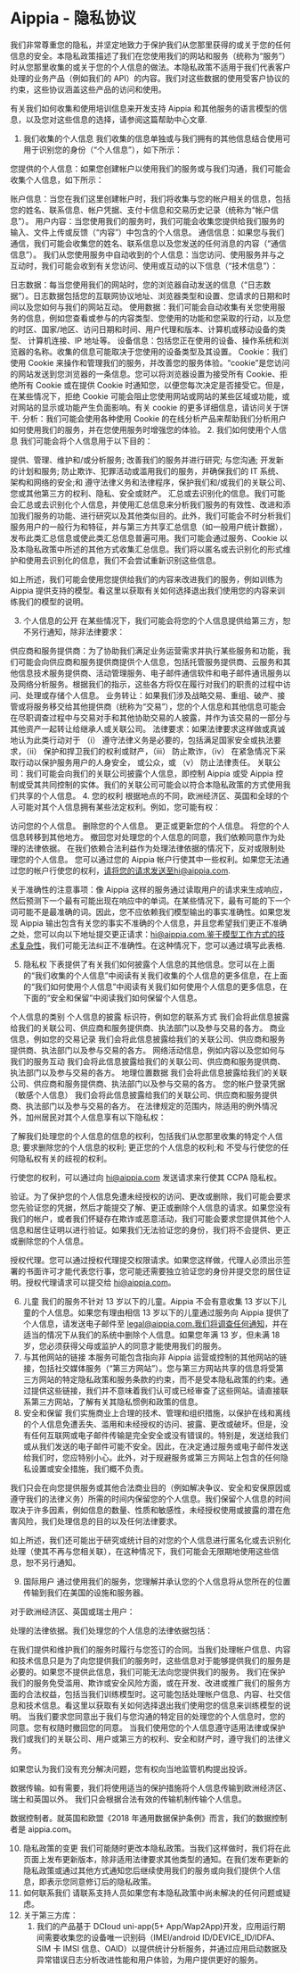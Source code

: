 # Aippia - 隐私协议

我们非常尊重您的隐私，并坚定地致力于保护我们从您那里获得的或关于您的任何信息的安全。本隐私政策描述了我们在您使用我们的网站和服务（统称为“服务”）时从您那里收集的或关于您的个人信息的做法。本隐私政策不适用于我们代表客户处理的业务产品（例如我们的 API）的内容。我们对这些数据的使用受客户协议的约束，这些协议涵盖这些产品的访问和使用。

有关我们如何收集和使用培训信息来开发支持 Aippia 和其他服务的语言模型的信息，以及您对这些信息的选择，请参阅这篇帮助中心文章.

1. 我们收集的个人信息
   我们收集的信息单独或与我们拥有的其他信息结合使用可用于识别您的身份（“个人信息”），如下所示：

您提供的个人信息：如果您创建帐户以使用我们的服务或与我们沟通，我们可能会收集个人信息，如下所示：

账户信息：当您在我们这里创建帐户时，我们将收集与您的帐户相关的信息，包括您的姓名、联系信息、帐户凭据、支付卡信息和交易历史记录（统称为“帐户信息”）。
用户内容：当您使用我们的服务时，我们可能会收集您提供给我们服务的输入、文件上传或反馈（“内容”）中包含的个人信息。
通信信息：如果您与我们通信，我们可能会收集您的姓名、联系信息以及您发送的任何消息的内容（“通信信息”）。
我们从您使用服务中自动收到的个人信息：当您访问、使用服务并与之互动时，我们可能会收到有关您访问、使用或互动的以下信息（“技术信息”）：

日志数据：每当您使用我们的网站时，您的浏览器自动发送的信息（“日志数据”）。日志数据包括您的互联网协议地址、浏览器类型和设置、您请求的日期和时间以及您如何与我们的网站互动。
使用数据：我们可能会自动收集有关您使用服务的信息，例如您查看或参与的内容类型、您使用的功能和您采取的行动，以及您的时区、国家/地区、访问日期和时间、用户代理和版本、计算机或移动设备的类型、 计算机连接、IP 地址等。
设备信息：包括您正在使用的设备、操作系统和浏览器的名称。收集的信息可能取决于您使用的设备类型及其设置。
Cookie：我们使用 Cookie 来操作和管理我们的服务，并改善您的服务体验。“cookie”是您访问的网站发送到您浏览器的一条信息。您可以将浏览器设置为接受所有 Cookie、拒绝所有 Cookie 或在提供 Cookie 时通知您，以便您每次决定是否接受它。但是，在某些情况下，拒绝 Cookie 可能会阻止您使用网站或网站的某些区域或功能，或对网站的显示或功能产生负面影响。有关 cookie 的更多详细信息，请访问关于饼干.
分析：我们可能会使用各种使用 Cookie 的在线分析产品来帮助我们分析用户如何使用我们的服务，并在您使用服务时增强您的体验。 2. 我们如何使用个人信息
我们可能会将个人信息用于以下目的：

提供、管理、维护和/或分析服务;
改善我们的服务并进行研究;
与您沟通;
开发新的计划和服务;
防止欺诈、犯罪活动或滥用我们的服务，并确保我们的 IT 系统、架构和网络的安全;和
遵守法律义务和法律程序，保护我们和/或我们的关联公司、您或其他第三方的权利、隐私、安全或财产。
汇总或去识别化的信息。我们可能会汇总或去识别化个人信息，并使用汇总信息来分析我们服务的有效性、改进和添加我们服务的功能、进行研究以及其他类似目的。此外，我们可能会不时分析我们服务用户的一般行为和特征，并与第三方共享汇总信息（如一般用户统计数据），发布此类汇总信息或使此类汇总信息普遍可用。我们可能会通过服务、Cookie 以及本隐私政策中所述的其他方式收集汇总信息。我们将以匿名或去识别化的形式维护和使用去识别化的信息，我们不会尝试重新识别这些信息。

如上所述，我们可能会使用您提供给我们的内容来改进我们的服务，例如训练为 Aippia 提供支持的模型。看这里以获取有关如何选择退出我们使用您的内容来训练我们的模型的说明。

3. 个人信息的公开
   在某些情况下，我们可能会将您的个人信息提供给第三方，恕不另行通知，除非法律要求：

供应商和服务提供商：为了协助我们满足业务运营需求并执行某些服务和功能，我们可能会向供应商和服务提供商提供个人信息，包括托管服务提供商、云服务和其他信息技术服务提供商、活动管理服务、电子邮件通信软件和电子邮件通讯服务以及网络分析服务。根据我们的指示，这些各方将仅在履行对我们的职责的过程中访问、处理或存储个人信息。
业务转让：如果我们涉及战略交易、重组、破产、接管或将服务移交给其他提供商（统称为“交易”），您的个人信息和其他信息可能会在尽职调查过程中与交易对手和其他协助交易的人披露，并作为该交易的一部分与其他资产一起转让给继承人或关联公司。
法律要求：如果法律要求这样做或真诚地认为此类行动对于 （i） 遵守法律义务是必要的，包括满足国家安全或执法要求，（ii） 保护和捍卫我们的权利或财产，（iii） 防止欺诈，（iv） 在紧急情况下采取行动以保护服务用户的人身安全， 或公众，或 （v） 防止法律责任。
关联公司：我们可能会向我们的关联公司披露个人信息，即控制 Aippia 或受 Aippia 控制或受其共同控制的实体。我们的关联公司可能会以符合本隐私政策的方式使用我们共享的个人信息。 4. 您的权利
根据地点的不同，欧洲经济区、英国和全球的个人可能对其个人信息拥有某些法定权利。例如，您可能有权：

访问您的个人信息。
删除您的个人信息。
更正或更新您的个人信息。
将您的个人信息转移到其他地方。
撤回您对处理您的个人信息的同意，我们依赖同意作为处理的法律依据。
在我们依赖合法利益作为处理法律依据的情况下，反对或限制处理您的个人信息。
您可以通过您的 Aippia 帐户行使其中一些权利。如果您无法通过您的帐户行使您的权利，请将您的请求发送至hi@aippia.com.

关于准确性的注意事项：像 Aippia 这样的服务通过读取用户的请求来生成响应，然后预测下一个最有可能出现在响应中的单词。在某些情况下，最有可能的下一个词可能不是最准确的词。因此，您不应依赖我们模型输出的事实准确性。如果您发现 Aippia 输出包含有关您的事实不准确的个人信息，并且您希望我们更正不准确之处，您可以向以下地址提交更正请求：hi@aippia.com.鉴于模型工作方式的技术复杂性，我们可能无法纠正不准确性。在这种情况下，您可以通过填写此表格.

5. 隐私权
   下表提供了有关我们如何披露个人信息的其他信息。您可以在上面的“我们收集的个人信息”中阅读有关我们收集的个人信息的更多信息，在上面的“我们如何使用个人信息”中阅读有关我们如何使用个人信息的更多信息，在下面的“安全和保留”中阅读我们如何保留个人信息。

个人信息的类别 个人信息的披露
标识符，例如您的联系方式 我们会将此信息披露给我们的关联公司、供应商和服务提供商、执法部门以及参与交易的各方。
商业信息，例如您的交易记录 我们会将此信息披露给我们的关联公司、供应商和服务提供商、执法部门以及参与交易的各方。
网络活动信息，例如内容以及您如何与我们的服务互动 我们会将此信息披露给我们的关联公司、供应商和服务提供商、执法部门以及参与交易的各方。
地理位置数据 我们会将此信息披露给我们的关联公司、供应商和服务提供商、执法部门以及参与交易的各方。
您的帐户登录凭据（敏感个人信息） 我们会将此信息披露给我们的关联公司、供应商和服务提供商、执法部门以及参与交易的各方。
在法律规定的范围内，除适用的例外情况外，加州居民对其个人信息享有以下隐私权：

了解我们处理您的个人信息的信息的权利，包括我们从您那里收集的特定个人信息;
要求删除您的个人信息的权利;
更正您的个人信息的权利;和
不受与行使您的任何隐私权有关的歧视的权利。

行使您的权利，可以通过向 hi@aippia.com 发送请求来行使其 CCPA 隐私权。

验证。为了保护您的个人信息免遭未经授权的访问、更改或删除，我们可能会要求您先验证您的凭据，然后才能提交了解、更正或删除个人信息的请求。如果您没有我们的帐户，或者我们怀疑存在欺诈或恶意活动，我们可能会要求您提供其他个人信息和居住证明以进行验证。如果我们无法验证您的身份，我们将不会提供、更正或删除您的个人信息。

授权代理。您可以通过授权代理提交权限请求。如果您这样做，代理人必须出示签署的书面许可才能代表您行事，您可能还需要独立验证您的身份并提交您的居住证明。授权代理请求可以提交给 hi@aippia.com。

6. 儿童
   我们的服务不针对 13 岁以下的儿童。Aippia 不会有意收集 13 岁以下儿童的个人信息。如果您有理由相信 13 岁以下的儿童通过服务向 Aippia 提供了个人信息，请发送电子邮件至 legal@aippia.com.我们将调查任何通知，并在适当的情况下从我们的系统中删除个人信息。如果您年满 13 岁，但未满 18 岁，您必须获得父母或监护人的同意才能使用我们的服务。
7. 与其他网站的链接
   本服务可能包含指向非 Aippia 运营或控制的其他网站的链接，包括社交媒体服务（“第三方网站”）。您与第三方网站共享的信息将受第三方网站的特定隐私政策和服务条款的约束，而不是受本隐私政策的约束。通过提供这些链接，我们并不意味着我们认可或已经审查了这些网站。请直接联系第三方网站，了解有关其隐私惯例和政策的信息。
8. 安全和保留
   我们实施商业上合理的技术、管理和组织措施，以保护在线和离线的个人信息免遭丢失、滥用和未经授权的访问、披露、更改或破坏。但是，没有任何互联网或电子邮件传输是完全安全或没有错误的。特别是，发送给我们或从我们发送的电子邮件可能不安全。因此，在决定通过服务或电子邮件发送给我们时，您应特别小心。此外，对于规避服务或第三方网站上包含的任何隐私设置或安全措施，我们概不负责。

我们只会在向您提供服务或其他合法商业目的（例如解决争议、安全和安保原因或遵守我们的法律义务）所需的时间内保留您的个人信息。我们保留个人信息的时间取决于许多因素，例如信息的数量、性质和敏感性，未经授权使用或披露的潜在危害风险，我们处理信息的目的以及任何法律要求。

如上所述，我们还可能出于研究或统计目的对您的个人信息进行匿名化或去识别化处理（使其不再与您相关联），在这种情况下，我们可能会无限期地使用这些信息，恕不另行通知。

9. 国际用户
   通过使用我们的服务，您理解并承认您的个人信息将从您所在的位置传输到我们在美国的设施和服务器。

对于欧洲经济区、英国或瑞士用户：

处理的法律依据。我们处理您的个人信息的法律依据包括：

在我们提供和维护我们的服务时履行与您签订的合同。当我们处理帐户信息、内容和技术信息只是为了向您提供我们的服务时，这些信息对于能够提供我们的服务是必要的。如果您不提供此信息，我们可能无法向您提供我们的服务。
我们在保护我们的服务免受滥用、欺诈或安全风险方面，或在开发、改进或推广我们的服务方面的合法权益，包括当我们训练模型时。这可能包括处理帐户信息、内容、社交信息和技术信息。看这里以获取有关如何选择退出我们使用您的信息来训练模型的说明。
当我们要求您同意出于我们与您沟通的特定目的处理您的个人信息时，您的同意。您有权随时撤回您的同意。
当我们使用您的个人信息遵守适用法律或保护我们或我们的关联公司、用户或第三方的权利、安全和财产时，遵守我们的法律义务。

如果您认为我们没有充分解决问题，您有权向当地监管机构提出投诉。

数据传输。如有需要，我们将使用适当的保护措施将个人信息传输到欧洲经济区、瑞士和英国以外。 我们只会根据合法有效的传输机制传输个人信息。

数据控制者。就英国和欧盟《2018 年通用数据保护条例》而言，我们的数据控制者是 aippia.com。

10. 隐私政策的变更
    我们可能随时更改本隐私政策。当我们这样做时，我们将在此页面上发布更新版本，除非适用法律要求其他类型的通知。在我们发布更新的隐私政策或通过其他方式通知您后继续使用我们的服务或向我们提供个人信息，即表示您同意修订后的隐私政策。
11. 如何联系我们
    请联系支持人员如果您有本隐私政策中尚未解决的任何问题或疑虑。
12. 关于第三方库：
    1. 我们的产品基于 DCloud uni-app(5+ App/Wap2App)开发，应用运行期间需要收集您的设备唯一识别码（IMEI/android ID/DEVICE_ID/IDFA、SIM 卡 IMSI 信息、OAID）以提供统计分析服务，并通过应用启动数据及异常错误日志分析改进性能和用户体验，为用户提供更好的服务。
